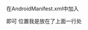 

<!--
 * @version:
 * @Author:  StevenJokess https://github.com/StevenJokess
 * @Date: 2020-12-27 20:22:53
 * @LastEditors:  StevenJokess https://github.com/StevenJokess
 * @LastEditTime: 2020-12-27 20:22:53
 * @Description:
 * @TODO::
 * @Reference:https://blog.csdn.net/wds2006sdo/article/details/9255137
-->
在AndroidManifest.xml中加入

<uses-permission android:name="android.permission.INTERNET"/>即可
位置我是放在了</manifest>上面一行处
